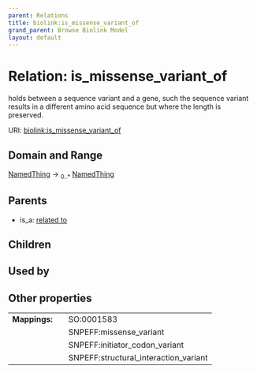 ```yaml
---
parent: Relations
title: biolink:is_missense_variant_of
grand_parent: Browse Biolink Model
layout: default
---
```


# Relation: is_missense_variant_of


holds between a sequence variant and a gene, such the sequence variant results in a different amino acid sequence but where the length is preserved.

URI: [biolink:is_missense_variant_of](https://w3id.org/biolink/vocab/is_missense_variant_of)

## Domain and Range

[NamedThing](NamedThing.md) ->  <sub>0..*</sub> [NamedThing](NamedThing.md)

## Parents

 *  is_a: [related to](related_to.md)

## Children


## Used by


## Other properties

|  |  |  |
| --- | --- | --- |
| **Mappings:** | | SO:0001583 |
|  | | SNPEFF:missense_variant |
|  | | SNPEFF:initiator_codon_variant |
|  | | SNPEFF:structural_interaction_variant |

